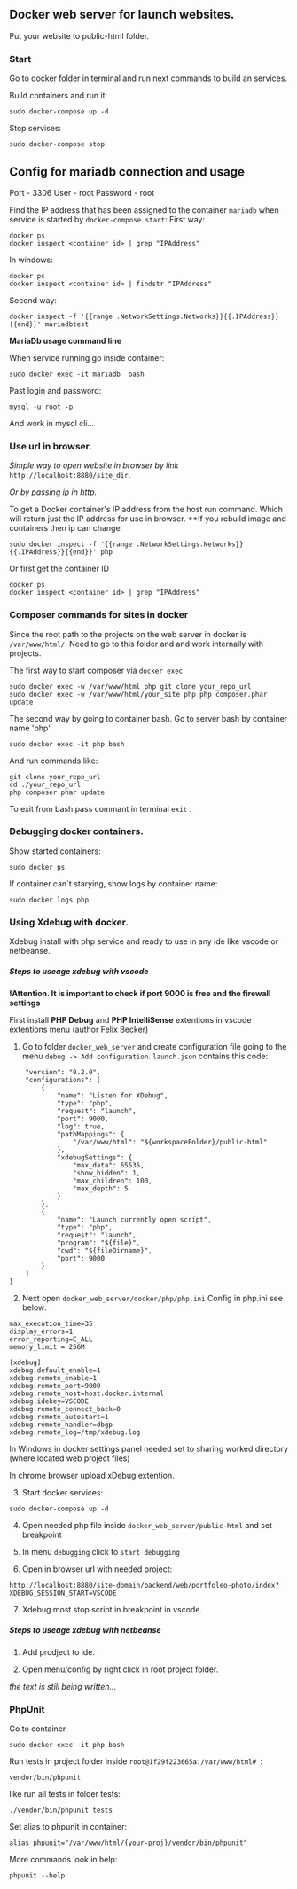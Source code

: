 ## Docker web server for launch websites.

Put your website to public-html folder.

### Start
Go to docker folder in terminal and run next commands to build an services.

Build containers and run it:
```
sudo docker-compose up -d

```
Stop servises:
```
sudo docker-compose stop
```

## Config for mariadb connection and usage
Port - 3306
User - root
Password - root

Find the IP address that has been assigned to the container `mariadb` when service is started by `docker-compose start`:
First way:
```
docker ps
docker inspect <container id> | grep "IPAddress"
```
In windows:
```
docker ps
docker inspect <container id> | findstr "IPAddress"
```

Second way:
```
docker inspect -f '{{range .NetworkSettings.Networks}}{{.IPAddress}}{{end}}' mariadbtest
```
**MariaDb usage command line**

When service running go inside container:
```
sudo docker exec -it mariadb  bash
```
Past login and password:
```
mysql -u root -p
```
And work in mysql cli...

### Use url in browser.
*Simple way to open website in browser by link* `http://localhost:8880/site_dir`.

*Or by passing ip in http.*

To get a Docker container's IP address from the host run command.
Which will return just the IP address for use in browser.
**If you rebuild image and containers then ip can change.

```
sudo docker inspect -f '{{range .NetworkSettings.Networks}}{{.IPAddress}}{{end}}' php
```
Or first get the container ID
```
docker ps
docker inspect <container id> | grep "IPAddress"
```
### Composer commands for sites in docker
Since the root path to the projects on the web server in docker is `/var/www/html/`. Need to go to this folder and and work internally with projects.

The first way to start composer via `docker exec`
```
sudo docker exec -w /var/www/html php git clone your_repo_url
sudo docker exec -w /var/www/html/your_site php php composer.phar update
```

The second way by going to container bash.
Go to server bash by container name 'php'
```
sudo docker exec -it php bash
```
And run commands like:
```
git clone your_repo_url
cd ./your_repo_url
php composer.phar update
```

To exit from bash pass commant in terminal `exit` .

### Debugging docker containers.
Show started containers:
```
sudo docker ps
```
If container can`t starying, show logs by container name:
```
sudo docker logs php
```

### Using Xdebug with docker.
Xdebug install with php service and ready to use in any ide like vscode or netbeanse.

##### Steps to useage xdebug with vscode

**!Attention. It is important to check if port 9000 is free and the firewall settings**

First install **PHP Debug** and **PHP IntelliSense** extentions in vscode extentions menu (author Felix Becker)

1. Go to folder `docker_web_server` and create configuration file going to the menu `debug -> Add configuration`. 
`launch.json` contains this code:

```
    "version": "0.2.0",
    "configurations": [
        {
            "name": "Listen for XDebug",
            "type": "php",
            "request": "launch",
            "port": 9000,
            "log": true,
            "pathMappings": {
                "/var/www/html": "${workspaceFolder}/public-html"
            },
            "xdebugSettings": {
                "max_data": 65535,
                "show_hidden": 1,
                "max_children": 100,
                "max_depth": 5
            }
        },
        {
            "name": "Launch currently open script",
            "type": "php",
            "request": "launch",
            "program": "${file}",
            "cwd": "${fileDirname}",
            "port": 9000
        }
    ]
}
```
2. Next open `docker_web_server/docker/php/php.ini` 
Config in php.ini see below:
```
max_execution_time=35
display_errors=1
error_reporting=E_ALL
memory_limit = 256M

[xdebug]
xdebug.default_enable=1
xdebug.remote_enable=1
xdebug.remote_port=9000
xdebug.remote_host=host.docker.internal
xdebug.idekey=VSCODE
xdebug.remote_connect_back=0
xdebug.remote_autostart=1
xdebug.remote_handler=dbgp
xdebug.remote_log=/tmp/xdebug.log
```
In Windows in docker settings panel needed set to sharing worked directory (where located web project files)

In chrome browser upload xDebug extention.

3. Start docker services:
```
sudo docker-compose up -d
```

4. Open needed php file inside `docker_web_server/public-html`  and set breakpoint

5. In menu `debugging` click to `start debugging`

6. Open in browser url with needed project:
```
http://localhost:8880/site-domain/backend/web/portfoleo-photo/index?XDEBUG_SESSION_START=VSCODE
```
7. Xdebug most stop script in breakpoint in vscode.

##### Steps to useage xdebug with netbeanse

1. Add prodject to ide.

2. Open menu/config by right click in root project folder.

_the text is still being written..._

### PhpUnit
Go to container
```
sudo docker exec -it php bash
```

Run tests in project folder inside `root@1f29f223665a:/var/www/html# `:

```
vendor/bin/phpunit
```
like run all tests in folder tests:
```
./vendor/bin/phpunit tests
```

Set alias to phpunit in container:
```
alias phpunit="/var/www/html/{your-proj}/vendor/bin/phpunit"
```
More commands look in help:
```
phpunit --help
```
